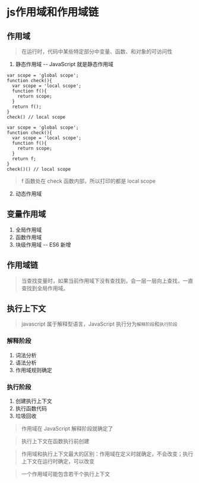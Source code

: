 # js作用域和作用域链

## 作用域

> 在运行时，代码中某些特定部分中变量、函数、和对象的可访问性

1. 静态作用域 -- JavaScript 就是静态作用域

```
var scope = 'global scope';
function check(){
  var scope = 'local scope';
  function f(){
    return scope;
  }
  return f();
}
check() // local scope
```

```
var scope = 'global scope';
function check(){
  var scope = 'local scope';
  function f(){
    return scope;
  }
  return f;
}
check()() // local scope
```

> f 函数处在 check 函数内部，所以打印的都是 local scope

2. 动态作用域

## 变量作用域

1. 全局作用域
2. 函数作用域
3. 块级作用域 -- ES6 新增

## 作用域链

> 当查找变量时，如果当前作用域下没有查找到，会一层一层向上查找，一直查找到全局作用域。

## 执行上下文

> javascript 属于解释型语言，JavaScript 执行分为`解释阶段`和`执行阶段`

### 解释阶段

1. 词法分析
2. 语法分析
3. 作用域规则确定

### 执行阶段

1. 创建执行上下文
2. 执行函数代码
3. 垃圾回收

> 作用域在 JavaScript 解释阶段就确定了

> 执行上下文在函数执行前创建

> 作用域和执行上下文最大的区别：作用域在定义时就确定，不会改变；执行上下文在运行时确定，可以改变

> 一个作用域可能包含若干个执行上下文

